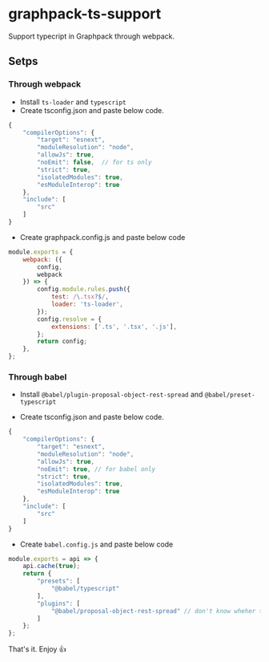 # graphpack-ts-support

Support typecript in Graphpack through webpack.


## Setps

### Through webpack

- Install `ts-loader` and `typescript`
- Create tsconfig.json and paste below code.

```js
{
	"compilerOptions": {
		"target": "esnext",
		"moduleResolution": "node",
		"allowJs": true,
		"noEmit": false,  // for ts only
		"strict": true,
		"isolatedModules": true,
		"esModuleInterop": true
	},
	"include": [
		"src"
	]
}
```

- Create graphpack.config.js and paste below code

```js
module.exports = {
    webpack: ({
        config,
        webpack
    }) => {
        config.module.rules.push({
            test: /\.tsx?$/,
            loader: 'ts-loader',
        });
        config.resolve = {
            extensions: ['.ts', '.tsx', '.js'],
        };
        return config;
    },
};
```

### Through babel

- Install `@babel/plugin-proposal-object-rest-spread` and `@babel/preset-typescript`

- Create tsconfig.json and paste below code.

```js
{
	"compilerOptions": {
		"target": "esnext",
		"moduleResolution": "node",
		"allowJs": true,
		"noEmit": true, // for babel only
		"strict": true,
		"isolatedModules": true,
		"esModuleInterop": true
	},
	"include": [
		"src"
	]
}
```

- Create `babel.config.js` and paste below code

```js
module.exports = api => {
    api.cache(true);
    return {
        "presets": [
            "@babel/typescript"
        ],
        "plugins": [
            "@babel/proposal-object-rest-spread" // don't know wheher this plugin isn't in core
        ]
    };
};
```

That's it. Enjoy :+1: